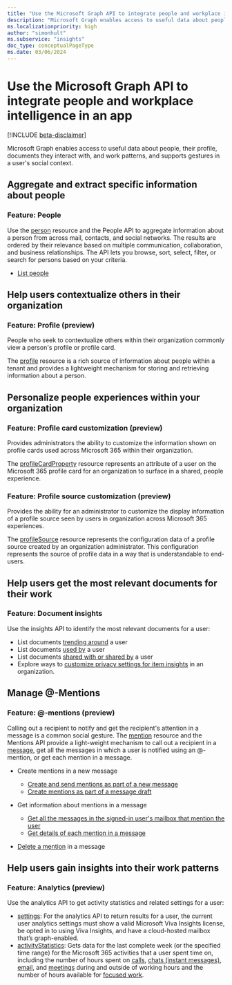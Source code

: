 ```yaml
---
title: "Use the Microsoft Graph API to integrate people and workplace intelligence in an app"
description: "Microsoft Graph enables access to useful data about people, their profile, documents they interact with, and work patterns, and supports gestures in a user's social context."
ms.localizationpriority: high
author: "simonhult"
ms.subservice: "insights"
doc_type: conceptualPageType
ms.date: 03/06/2024
---
```


# Use the Microsoft Graph API to integrate people and workplace intelligence in an app

[!INCLUDE [beta-disclaimer](../../includes/beta-disclaimer.md)]

Microsoft Graph enables access to useful data about people, their profile, documents they interact with, and work patterns, and supports gestures in a user's social context.

## Aggregate and extract specific information about people

### Feature: People

Use the [person](../resources/person.md) resource and the People API to aggregate information
about a person from across mail, contacts, and social networks. The results are ordered by their
relevance based on multiple communication, collaboration, and business relationships. The API
lets you browse, sort, select, filter, or search for persons based on your criteria.

- [List people](../api/user-list-people.md)

## Help users contextualize others in their organization

### Feature: Profile (preview)

People who seek to contextualize others within their organization commonly view a person's profile or profile card.

The [profile](../resources/profile.md) resource is a rich source of information about people within a tenant and provides a lightweight mechanism for storing and retrieving information about a person.

## Personalize people experiences within your organization

### Feature: Profile card customization (preview)

Provides administrators the ability to customize the information shown on profile cards used across Microsoft 365 within their organization.

The [profileCardProperty](../resources/profileCardProperty.md) resource represents an attribute of a user on the Microsoft 365 profile card for an organization to surface in a shared, people experience.

### Feature: Profile source customization (preview)

Provides the ability for an administrator to customize the display information of a profile source seen by users in organization across Microsoft 365 experiences.

The [profileSource](../resources/profilesource.md) resource represents the configuration data of a profile source created by an organization administrator. This configuration represents the source of profile data in a way that is understandable to end-users.

## Help users get the most relevant documents for their work

### Feature: Document insights

Use the insights API to identify the most relevant documents for a user:

- List documents [trending around](../api/insights-list-trending.md) a user
- List documents [used by](../api/insights-list-used.md) a user
- List documents [shared with or shared by](../api/insights-list-shared.md) a user
- Explore ways to [customize privacy settings for item insights](/graph/insights-customize-item-insights-privacy) in an organization.

## Manage @-Mentions

### Feature: @-mentions (preview)

Calling out a recipient to notify and get the recipient's attention in a message is a common social gesture.
The [mention](../resources/mention.md) resource and the Mentions API provide a light-weight mechanism to call out
a recipient in a [message](../resources/message.md), get all the messages in which a user is notified using an @-mention,
or get each mention in a message.

<!--
Include the next sentence when supporting events.

**Mention** is also supported by [Event](../resources/event.md).

-->

- Create mentions in a new message

  - [Create and send mentions as part of a new message](../api/user-sendmail.md#request-2)
  - [Create mentions as part of a message draft](../api/user-post-messages.md#request-2)

- Get information about mentions in a message

  - [Get all the messages in the signed-in user's mailbox that mention the user](../api/user-list-messages.md#request-2)
  - [Get details of each mention in a message](../api/message-get.md#request-2)

- [Delete a mention](../api/message-delete.md#request-2) in a message


## Help users gain insights into their work patterns

### Feature: Analytics (preview)

Use the analytics API to get activity statistics and related settings for a user:

- [settings](../resources/settings.md): For the analytics API to return results for a user, the current user analytics settings must show a valid Microsoft Viva Insights license, be opted in to using Viva Insights, and have a cloud-hosted mailbox that’s graph-enabled.
- [activityStatistics](../resources/activitystatistics.md): Gets data for the last complete week (or the specified time range) for the Microsoft 365 activities that a user spent time on, including the number of hours spent on [calls](callactivitystatistics.md), [chats (instant messages)](chatactivitystatistics.md), [email](emailactivitystatistics.md), and [meetings](meetingactivitystatistics.md) during and outside of working hours and the number of hours available for [focused work](focusactivitystatistics.md).

